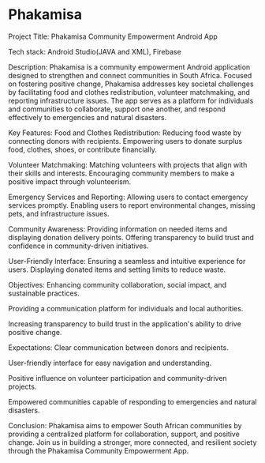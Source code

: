 # Phakamisa
Project Title: Phakamisa Community Empowerment Android App

Tech stack: Android Studio(JAVA and XML), Firebase

Description: Phakamisa is a community empowerment Android application designed to strengthen and connect communities in South Africa. Focused on fostering positive change, Phakamisa addresses key societal challenges by facilitating food and clothes redistribution, volunteer matchmaking, and reporting infrastructure issues. The app serves as a platform for individuals and communities to collaborate, support one another, and respond effectively to emergencies and natural disasters.

Key Features: 
Food and Clothes Redistribution: Reducing food waste by connecting donors with recipients. Empowering users to donate surplus food, clothes, shoes, or contribute financially.

Volunteer Matchmaking: Matching volunteers with projects that align with their skills and interests. Encouraging community members to make a positive impact through volunteerism.

Emergency Services and Reporting: Allowing users to contact emergency services promptly. Enabling users to report environmental changes, missing pets, and infrastructure issues.

Community Awareness: Providing information on needed items and displaying donation delivery points. Offering transparency to build trust and confidence in community-driven initiatives.

User-Friendly Interface: Ensuring a seamless and intuitive experience for users. Displaying donated items and setting limits to reduce waste.


Objectives: 
Enhancing community collaboration, social impact, and sustainable practices. 

Providing a communication platform for individuals and local authorities. 

Increasing transparency to build trust in the application's ability to drive positive change.


Expectations: 
Clear communication between donors and recipients. 

User-friendly interface for easy navigation and understanding. 

Positive influence on volunteer participation and community-driven projects. 

Empowered communities capable of responding to emergencies and natural disasters.


Conclusion: 
Phakamisa aims to empower South African communities by providing a centralized platform for collaboration, support, and positive change. Join us in building a stronger, more connected, and resilient society through the Phakamisa Community Empowerment App.
